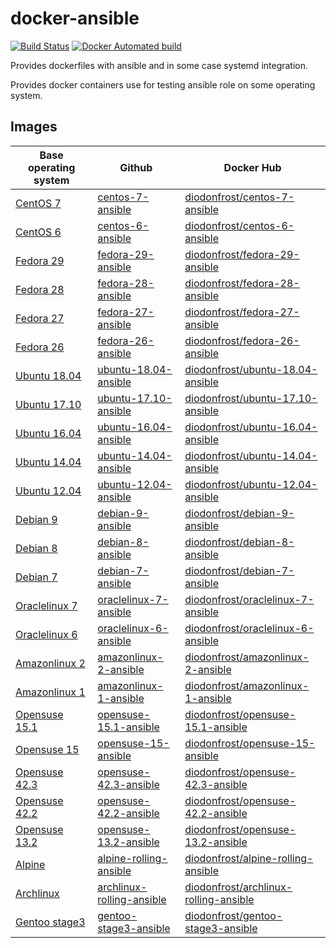 # docker-ansible

[![Build Status](https://travis-ci.org/diodonfrost/docker-ansible.svg?branch=master)](https://travis-ci.org/diodonfrost/docker-ansible)
[![Docker Automated build](https://img.shields.io/docker/automated/diodonfrost/centos-7-ansible.svg?maxAge=2592000)](https://hub.docker.com/r/diodonfrost/centos-7-ansible/)

Provides dockerfiles with ansible and in some case systemd integration.

Provides docker containers use for testing ansible role on some operating system.

## Images

| Base operating system        | Github                        | Docker Hub                                |
| ---------------------------- | ----------------------------- | ----------------------------------------- |
| [CentOS 7][CentOS]           | [centos-7-ansible][]          | [diodonfrost/centos-7-ansible][]          |
| [CentOS 6][CentOS]           | [centos-6-ansible][]          | [diodonfrost/centos-6-ansible][]          |
| [Fedora 29][Fedora]          | [fedora-29-ansible][]         | [diodonfrost/fedora-29-ansible][]         |
| [Fedora 28][Fedora]          | [fedora-28-ansible][]         | [diodonfrost/fedora-28-ansible][]         |
| [Fedora 27][Fedora]          | [fedora-27-ansible][]         | [diodonfrost/fedora-27-ansible][]         |
| [Fedora 26][Fedora]          | [fedora-26-ansible][]         | [diodonfrost/fedora-26-ansible][]         |
| [Ubuntu 18.04][Ubuntu]       | [ubuntu-18.04-ansible][]      | [diodonfrost/ubuntu-18.04-ansible][]      |
| [Ubuntu 17.10][Ubuntu]       | [ubuntu-17.10-ansible][]      | [diodonfrost/ubuntu-17.10-ansible][]      |
| [Ubuntu 16.04][Ubuntu]       | [ubuntu-16.04-ansible][]      | [diodonfrost/ubuntu-16.04-ansible][]      |
| [Ubuntu 14.04][Ubuntu]       | [ubuntu-14.04-ansible][]      | [diodonfrost/ubuntu-14.04-ansible][]      |
| [Ubuntu 12.04][Ubuntu]       | [ubuntu-12.04-ansible][]      | [diodonfrost/ubuntu-12.04-ansible][]      |
| [Debian 9][Debian]           | [debian-9-ansible][]          | [diodonfrost/debian-9-ansible][]          |
| [Debian 8][Debian]           | [debian-8-ansible][]          | [diodonfrost/debian-8-ansible][]          |
| [Debian 7][Debian]           | [debian-7-ansible][]          | [diodonfrost/debian-7-ansible][]          |
| [Oraclelinux 7][Oraclelinux] | [oraclelinux-7-ansible][]     | [diodonfrost/oraclelinux-7-ansible][]     |
| [Oraclelinux 6][Oraclelinux] | [oraclelinux-6-ansible][]     | [diodonfrost/oraclelinux-6-ansible][]     |
| [Amazonlinux 2][Amazonlinux] | [amazonlinux-2-ansible][]     | [diodonfrost/amazonlinux-2-ansible][]     |
| [Amazonlinux 1][Amazonlinux] | [amazonlinux-1-ansible][]     | [diodonfrost/amazonlinux-1-ansible][]     |
| [Opensuse 15.1][Opensuse]    | [opensuse-15.1-ansible][]     | [diodonfrost/opensuse-15.1-ansible][]     |
| [Opensuse 15][Opensuse]      | [opensuse-15-ansible][]       | [diodonfrost/opensuse-15-ansible][]       |
| [Opensuse 42.3][Opensuse]    | [opensuse-42.3-ansible][]     | [diodonfrost/opensuse-42.3-ansible][]     |
| [Opensuse 42.2][Opensuse]    | [opensuse-42.2-ansible][]     | [diodonfrost/opensuse-42.2-ansible][]     |
| [Opensuse 13.2][Opensuse]    | [opensuse-13.2-ansible][]     | [diodonfrost/opensuse-13.2-ansible][]     |
| [Alpine][Alpine]             | [alpine-rolling-ansible][]    | [diodonfrost/alpine-rolling-ansible][]    |
| [Archlinux][Archlinux]       | [archlinux-rolling-ansible][] | [diodonfrost/archlinux-rolling-ansible][] |
| [Gentoo stage3][Gentoo]      | [gentoo-stage3-ansible][]     | [diodonfrost/gentoo-stage3-ansible][]     |

[Centos]: https://hub.docker.com/_/centos/
[Fedora]: https://hub.docker.com/_/fedora/
[Ubuntu]: https://hub.docker.com/_/ubuntu/
[Debian]: https://hub.docker.com/_/debian/
[Oraclelinux]: https://hub.docker.com/_/oraclelinux/
[Amazonlinux]: https://hub.docker.com/_/amazonlinux/
[Opensuse]: https://hub.docker.com/_/opensuse/
[Alpine]: https://hub.docker.com/_/alpine
[Archlinux]: https://hub.docker.com/r/base/archlinux/
[Gentoo]: https://hub.docker.com/r/gentoo/stage3-amd64/

[centos-7-ansible]: https://github.com/diodonfrost/docker-ansible/blob/master/centos-7-ansible/Dockerfile.centos-7
[centos-6-ansible]: https://github.com/diodonfrost/docker-ansible/blob/master/centos-6-ansible/Dockerfile.centos-6
[fedora-29-ansible]: https://github.com/diodonfrost/docker-ansible/blob/master/fedora-29-ansible/Dockerfile.fedora-29
[fedora-28-ansible]: https://github.com/diodonfrost/docker-ansible/blob/master/fedora-28-ansible/Dockerfile.fedora-28
[fedora-27-ansible]: https://github.com/diodonfrost/docker-ansible/blob/master/fedora-27-ansible/Dockerfile.fedora-27
[fedora-26-ansible]: https://github.com/diodonfrost/docker-ansible/blob/master/fedora-26-ansible/Dockerfile.fedora-28
[ubuntu-18.04-ansible]: https://github.com/diodonfrost/docker-ansible/blob/master/ubuntu-18.04-ansible/Dockerfile.ubuntu-18.04
[ubuntu-17.10-ansible]: https://github.com/diodonfrost/docker-ansible/blob/master/ubuntu-17.10-ansible/Dockerfile.ubuntu-17.10
[ubuntu-16.04-ansible]: https://github.com/diodonfrost/docker-ansible/blob/master/ubuntu-16.04-ansible/Dockerfile.ubuntu-16.04
[ubuntu-14.04-ansible]: https://github.com/diodonfrost/docker-ansible/blob/master/ubuntu-14.04-ansible/Dockerfile.ubuntu-14.04
[ubuntu-12.04-ansible]: https://github.com/diodonfrost/docker-ansible/blob/master/ubuntu-12.04-ansible/Dockerfile.ubuntu-12.04
[debian-9-ansible]: https://github.com/diodonfrost/docker-ansible/blob/master/debian-9-ansible/Dockerfile.debian-9
[debian-8-ansible]: https://github.com/diodonfrost/docker-ansible/blob/master/debian-8-ansible/Dockerfile.debian-8
[debian-7-ansible]: https://github.com/diodonfrost/docker-ansible/blob/master/debian-7-ansible/Dockerfile.debian-7
[oraclelinux-7-ansible]: https://github.com/diodonfrost/docker-ansible/blob/master/oraclelinux-7-ansible/Dockerfile.oraclelinux-7
[oraclelinux-6-ansible]: https://github.com/diodonfrost/docker-ansible/blob/master/oraclelinux-6-ansible/Dockerfile.oraclelinux-6
[amazonlinux-2-ansible]: https://github.com/diodonfrost/docker-ansible/blob/master/amazonlinux-2-ansible/Dockerfile.amazonlinux-2
[amazonlinux-1-ansible]: https://github.com/diodonfrost/docker-ansible/blob/master/amazonlinux-1-ansible/Dockerfile.amazonlinux-1
[opensuse-15.1-ansible]: https://github.com/diodonfrost/docker-ansible/blob/master/opensuse-15.1-ansible/Dockerfile.opensuse-15.1
[opensuse-15-ansible]: https://github.com/diodonfrost/docker-ansible/blob/master/opensuse-15-ansible/Dockerfile.opensuse-15
[opensuse-42.3-ansible]: https://github.com/diodonfrost/docker-ansible/blob/master/opensuse-42.3-ansible/Dockerfile.opensuse-42.3
[opensuse-42.2-ansible]: https://github.com/diodonfrost/docker-ansible/blob/master/opensuse-42.2-ansible/Dockerfile.opensuse-42.2
[opensuse-13.2-ansible]: https://github.com/diodonfrost/docker-ansible/blob/master/opensuse-13.2-ansible/Dockerfile.opensuse-13.2
[alpine-rolling-ansible]: https://github.com/diodonfrost/docker-ansible/blob/master/alpine-rolling-ansible/Dockerfile.alpine-rolling
[archlinux-rolling-ansible]: https://github.com/diodonfrost/docker-ansible/blob/master/archlinux-rolling-ansible/Dockerfile.archlinux-rolling
[gentoo-stage3-ansible]: https://github.com/diodonfrost/docker-ansible/blob/master/gentoo-stage3-ansible/Dockerfile.gentoo-stage3

[diodonfrost/centos-7-ansible]: https://hub.docker.com/r/diodonfrost/centos-7-ansible
[diodonfrost/centos-6-ansible]: https://hub.docker.com/r/diodonfrost/centos-6-ansible
[diodonfrost/fedora-29-ansible]: https://hub.docker.com/r/diodonfrost/fedora-29-ansible
[diodonfrost/fedora-28-ansible]: https://hub.docker.com/r/diodonfrost/fedora-28-ansible
[diodonfrost/fedora-27-ansible]: https://hub.docker.com/r/diodonfrost/fedora-27-ansible
[diodonfrost/fedora-26-ansible]: https://hub.docker.com/r/diodonfrost/fedora-26-ansible
[diodonfrost/ubuntu-18.04-ansible]: https://hub.docker.com/r/diodonfrost/ubuntu-18.04-ansible
[diodonfrost/ubuntu-17.10-ansible]: https://hub.docker.com/r/diodonfrost/ubuntu-17.10-ansible
[diodonfrost/ubuntu-16.04-ansible]: https://hub.docker.com/r/diodonfrost/ubuntu-16.04-ansible
[diodonfrost/ubuntu-14.04-ansible]: https://hub.docker.com/r/diodonfrost/ubuntu-14.04-ansible
[diodonfrost/ubuntu-12.04-ansible]: https://hub.docker.com/r/diodonfrost/ubuntu-12.04-ansible
[diodonfrost/debian-9-ansible]: https://hub.docker.com/r/diodonfrost/debian-9-ansible
[diodonfrost/debian-8-ansible]: https://hub.docker.com/r/diodonfrost/debian-8-ansible
[diodonfrost/debian-7-ansible]: https://hub.docker.com/r/diodonfrost/debian-7-ansible
[diodonfrost/oraclelinux-7-ansible]: https://hub.docker.com/r/diodonfrost/oraclelinux-7-ansible
[diodonfrost/oraclelinux-6-ansible]: https://hub.docker.com/r/diodonfrost/oraclelinux-6-ansible
[diodonfrost/amazonlinux-2-ansible]: https://hub.docker.com/r/diodonfrost/amazonlinux-2-ansible
[diodonfrost/amazonlinux-1-ansible]: https://hub.docker.com/r/diodonfrost/oraclelinux-1-ansible
[diodonfrost/opensuse-15.1-ansible]:  https://hub.docker.com/r/diodonfrost/opensuse-15.1-ansible
[diodonfrost/opensuse-15-ansible]:  https://hub.docker.com/r/diodonfrost/opensuse-15-ansible
[diodonfrost/opensuse-42.3-ansible]:  https://hub.docker.com/r/diodonfrost/opensuse-42.3-ansible
[diodonfrost/opensuse-42.2-ansible]:  https://hub.docker.com/r/diodonfrost/opensuse-42.2-ansible
[diodonfrost/opensuse-13.2-ansible]:  https://hub.docker.com/r/diodonfrost/opensuse-13.2-ansible
[diodonfrost/alpine-rolling-ansible]: https://hub.docker.com/r/diodonfrost/alpine-rolling-ansible
[diodonfrost/archlinux-rolling-ansible]: https://hub.docker.com/r/diodonfrost/archlinux-rolling-ansible
[diodonfrost/gentoo-stage3-ansible]: https://hub.docker.com/r/diodonfrost/gentoo-stage3-ansible
